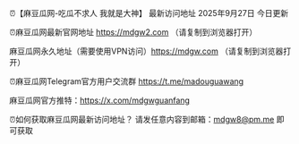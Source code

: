 ⏰【麻豆瓜网-吃瓜不求人 我就是大神】
最新访问地址  2025年9月27日 今日更新


⏰麻豆瓜网最新官网地址 https://mdgw2.com     （请复制到浏览器打开）

麻豆瓜网永久地址（需要使用VPN访问）https://mdgw.com   （请复制到浏览器打开）

⏰麻豆瓜网Telegram官方用户交流群   https://t.me/madouguawang

麻豆瓜网官方推特：https://x.com/mdgwguanfang

⏰如何获取麻豆瓜网最新访问地址？ 请发任意内容到邮箱：mdgw8@pm.me 即可获取

